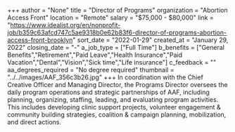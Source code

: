 +++
author = "None"
title = "Director of Programs"
organization = "Abortion Access Front"
location = "Remote"
salary = "$75,000 - $80,000"
link = "https://www.idealist.org/en/nonprofit-job/b359c63afcd747c5ae9318b0e62b83f6-director-of-programs-abortion-access-front-brooklyn"
sort_date = "2022-01-29"
created_at = "January 29, 2022"
closing_date = "-"
a_job_type = ["Full Time"]
b_benefits = ["General Benefits","Retirement","Paid Leave","Health Insurance","Paid Vacation","Dental","Vision","Sick time","Life insurance"]
c_feedback = ""
aa_degrees_required = "No degree required"
thumbnail = "../../images/AAF_356c3b26.jpg"
+++
In coordination with the Chief Creative Officer and Managing Director, the Programs Director oversees the daily program operations and strategic partnerships of AAF, including planning, organizing, staffing, leading, and evaluating program activities. This includes developing clinic support projects, volunteer engagement & community building strategies, coalition & campaign planning, mobilization, and direct actions.